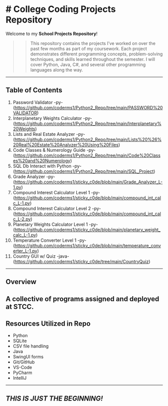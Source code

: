 # # College Coding Projects Repository

Welcome to my **School Projects Repository**! 

>> This repository contains the projects I’ve worked on over the past few months as part of my coursework. 
>> Each project demonstrates different programming concepts, problem-solving techniques, and skills learned throughout the semester.
>> I will cover Python, Java, C#, and several other programming languages along the way.

---

## Table of Contents
1. Password Validator -py- (https://github.com/coderms1/Python2_Repo/tree/main/PASSWORD%20VALIDATOR)
2. Interplanetary Weights Calculator -py- (https://github.com/coderms1/Python2_Repo/tree/main/Interplanetary%20Weights)
3. Lists and Real Estate Analyzer -py- (https://github.com/coderms1/Python2_Repo/tree/main/Lists%20%26%20Real%20Estate%20Analyzer%20Using%20Files)
4. Code Classes & Numerology Guide -py- (https://github.com/coderms1/Python2_Repo/tree/main/Code%20Classes%20and%20Numerology)
5. SQL Db Interact with Python -py- (https://github.com/coderms1/Python2_Repo/tree/main/SQL_Project)
6. Grade Analyzer -py- (https://github.com/coderms1/sticky_c0de/blob/main/Grade_Analyzer_L-1.py)
7. Compound Interest Calculator Level 1 -py- (https://github.com/coderms1/sticky_c0de/blob/main/compound_int_calc_L-1.py)
8. Compound Interest Calculator Level 2 -py- (https://github.com/coderms1/sticky_c0de/blob/main/compound_int_calc_L-2.py)
9. Planetary Weights Calculator Level 1 -py- (https://github.com/coderms1/sticky_c0de/blob/main/planetary_weight_calc_L-1.py)
10. Temperature Converter Level 1 -py- (https://github.com/coderms1/sticky_c0de/blob/main/temperature_converter_L-1.py)
11. Country GUI w/ Quiz -java- (https://github.com/coderms1/sticky_c0de/tree/main/CountryQuiz)
---

## Overview
A collective of programs assigned and deployed at STCC.
---

## Resources Utilized in Repo
- Python
- SQLite
- CSV file handling
- Java
- SwingUI forms
- Git/GitHub
- VS-Code
- PyCharm
- IntelliJ
---

## ***THIS IS JUST THE BEGINNING!*** ##
